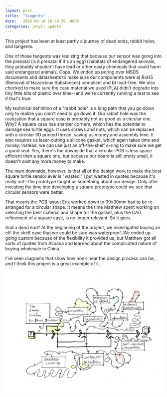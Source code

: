 ```yaml
---
layout: post
title:  "Tangents"
date:   2016-08-18 10:28:39 -0800
categories: jekyll update
---
```

This project has been at least partly a journey of dead ends, rabbit holes, and tangents. 

One of those tangents was realizing that because our sensor was going into the prenatal (is it prenatal if it's an egg?) habitats of endangered animals, they probably shouldn't have lead or other nasty chemicals that could harm said endangered animals. Oops. We ended up poring over MSDS documents and datasheets to make sure our components were a) RoHS (Removal of Hazardous Substances) compliant and b) lead-free. We also checked to make sure the case material we used (PLA) didn't degrade into tiny little bits of plastic over time--and we're currently running a test to see if that's true. 

My technical definition of a "rabbit hole" is a long path that you go down only to realize you didn't need to go down it. Our rabbit hole was the realization that a square case is probably not as good as a circular one. Why? A square case has sharper corners, which has the potential to damage sea turtle eggs. It uses screws and nuts, which can be replaced with a circular 3D printed thread, saving us money and assembly time. It also requires us laser-cutting a silicone gasket, which again takes time and money. Instead, we can use just an off-the-shelf o-ring to make sure we get a good seal. Yes, there's the downside that a circular PCB is less space efficient than a square one, but because our board is still pretty small, it doesn't cost any more money to make. 

The main downside, however, is that all of the design work to make the best square turtle sensor ever is "wasted." I put wasted in quotes because it's really not--the prototype taught us something about our design. Only after investing the time into developing a square prototype could we see that circular sensors were better.

That means the PCB layout Erik worked down to 30x30mm had to be re-arranged for a circular shape. It means the time Matthew spent working on selecting the best material and shape for the gasket, plus the CAD refinement of a square case, is no longer relevant. So it goes.

And a dead end? At the beginning of the project, we investigated buying an off-the shelf case that we could be sure was waterproof. We ended up going custom because of the flexibility it provided us, but Matthew got all sorts of quotes from Alibaba and learned about the complicated nature of buying wholesale in China.

I've seen diagrams that show how non-linear the design process can be, and I think this project is a great example of it. 

![The Design Process](/assets/designprocess.jpg "The Design Process")
